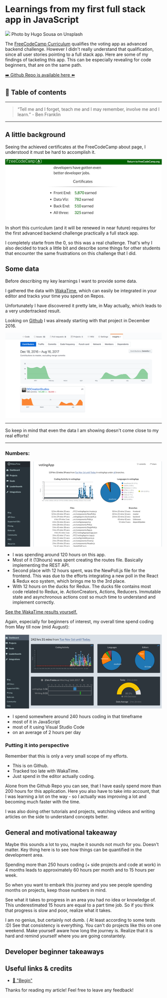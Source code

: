 # Learnings from my first full stack app in JavaScript
[<img src="https://images.unsplash.com/photo-1495985812444-236d6a87bdd9?dpr=2&auto=format&fit=crop&w=1080&h=720&q=80&cs=tinysrgb&crop=">](
https://unsplash.com/photos/BghGseQbAkA)
Photo by Hugo Sousa on Unsplash

The [FreeCodeCamp Curriculum](https://www.freecodecamp.org/challenges/build-a-voting-app) qualifies the voting app as advanced backend challenge. However I didn't really understand that qualification, since all user stories pointing to a full stack app. Here are some of my findings of tackeling this app. This can be especially revealing for code beginners, that are on the same path.


[➡️ Github Repo is available here ⬅️](https://github.com/DDCreationStudios/votingApp)




## 📄 Table of contents


---
>“Tell me and I forget, teach me and I may remember, involve me and I learn.” - Ben Franklin
---

## A little background

Seeing the achieved certificates at the FreeCodeCamp about page, I understood it must be hard to accomplish it. 

![screenshot](../assets/LEARNFIRST/cert.png)

In short this curriculum (and it will be renewed in near future) requires for the first advanced backend challenge practically a full stack app. 

I completely starte from the 0, so this was a real challenge. That's why I also decided to track a little bit and describe some things for other students that encounter the same frustrations on this challenge that I did.

## Some data

Before describing my key learnings I want to provide some data.

I gathered the data with [WakaTime](https://wakatime.com/i/cfaa854f-8e87-484b-9023-b8ba1d660e85), which can easily be integrated in your editor and tracks your time you spend on Repos. 

Unfortunately I have discovered it pretty late, in May actually, which leads to a very undertracked result. 

Looking on [Github](https://github.com/DDCreationStudios/votingApp/graphs/contributors) I was already starting with that project in December 2016. 

![screenshot](../assets/LEARNFIRST/gitContributors.png)

---

So keep in mind that even the data I am showing doesn't come close to my real efforts!

---

### Numbers:

![screenshot](../assets/LEARNFIRST/wakaVoting.png)

- I was spending around 120 hours on this app.
- Most of it (13hours) was spent creating the routes file. Basically implementing the REST API.
- Second place with 12 hours spent, was the NewPoll.js file for the frontend. This was due to the efforts integrating a new poll in the React & Redux eco system, which brings me to the 3rd place.
- With 12 hours on the ducks for Redux. The ducks file contains most code related to Redux, ie. ActionCreators, Actions, Reducers. Immutable state and asynchronous actions cost so much time to understand and implement correctly.

[See the WakaTime results yourself.](https://wakatime.com/@cfaa854f-8e87-484b-9023-b8ba1d660e85/projects/uleadaknfi?start=2016-11-01&end=2017-08-16)

Again, especially for beginners of interest, my overall time spend coding from May till now (mid August):

![screenshot](../assets/LEARNFIRST/wakaOverall.png)

- I spend somewhere around 240 hours coding in that timeframe
- most of it in JavaScript 
- most of it using Visual Studio Code
- on an average of 2 hours per day

### Putting it into perspective

Remember that this is only a very small scope of my efforts. 
- This is on Github. 
- Tracked too late with WakaTime. 
- Just spend in the editor actually coding.  

Alone from the Github Repo you can see, that I have easily spend more than 200 hours for this application. Here you also have to take into account, that I was learning a lot on the way - so I actually was improving a lot and becoming much faster with the time.

I was also doing other tutorials and projects, watching videos and writing articles on the side to understand concepts better.

## General and motivational takeaway

Maybe this sounds a lot to you, maybe it sounds not much for you. Doesn't matter. Key thing here is to see how things can be quantified in the development area. 

Spending more than 250 hours coding (+ side projects and code at work) in 4 months leads to approximately 60 hours per month and to 15 hours per week. 

So when you want to embark this journey and you see people spending months on projects, keep those numbers in mind. 

See what it takes to progress in an area you had no idea or knowledge of. This underestimated 15 hours are equal to a part time job. So if you think that progress is slow and poor, realize what it takes. 

I am no genius, but certainly not dumb. ( At least according to some tests :D)
See that consistency is everything. 
You can't do projects like this on one weekend. Make yourself aware how long the journey is. Realize that it is hard and remind yourself where you are going constantely.

## Developer beginner takeaways












## Useful links & credits
- [📄 "Begin"](afgafgadgads)



Thanks for reading my article! Feel free to leave any feedback! 


<!-- Written by Daniel Deutsch (deudan1010@gmail.com) -->
